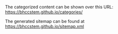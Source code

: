 <!---
## Features overview
- Syntax highlighting using Pygments
    - [Dracula syntax theme](https://draculatheme.com/) included
- Disqus commenting
- Google Analytics integration
- Supports [Google Analytics 4](https://support.google.com/analytics/answer/10089681?hl=en)
-->

The categorized content can be shown over this URL: <https://bhccstem.github.io/categories/>

The generated sitemap can be found at <https://bhccstem.github.io/sitemap.xml>
